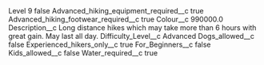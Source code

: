 <?xml version="1.0" encoding="UTF-8"?>
<CustomMetadata xmlns="http://soap.sforce.com/2006/04/metadata" xmlns:xsi="http://www.w3.org/2001/XMLSchema-instance" xmlns:xsd="http://www.w3.org/2001/XMLSchema">
    <label>Level 9</label>
    <protected>false</protected>
    <values>
        <field>Advanced_hiking_equipment_required__c</field>
        <value xsi:type="xsd:boolean">true</value>
    </values>
    <values>
        <field>Advanced_hiking_footwear_required__c</field>
        <value xsi:type="xsd:boolean">true</value>
    </values>
    <values>
        <field>Colour__c</field>
        <value xsi:type="xsd:double">990000.0</value>
    </values>
    <values>
        <field>Description__c</field>
        <value xsi:type="xsd:string">Long distance hikes which may take more than 6 hours with great gain. May last all day.</value>
    </values>
    <values>
        <field>Difficulty_Level__c</field>
        <value xsi:type="xsd:string">Advanced</value>
    </values>
    <values>
        <field>Dogs_allowed__c</field>
        <value xsi:type="xsd:boolean">false</value>
    </values>
    <values>
        <field>Experienced_hikers_only__c</field>
        <value xsi:type="xsd:boolean">true</value>
    </values>
    <values>
        <field>For_Beginners__c</field>
        <value xsi:type="xsd:boolean">false</value>
    </values>
    <values>
        <field>Kids_allowed__c</field>
        <value xsi:type="xsd:boolean">false</value>
    </values>
    <values>
        <field>Water_required__c</field>
        <value xsi:type="xsd:boolean">true</value>
    </values>
</CustomMetadata>

